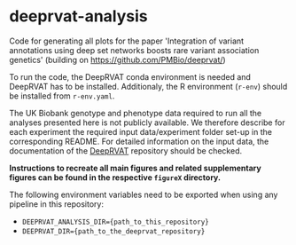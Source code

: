 # deeprvat-analysis
Code for generating all plots for the paper 'Integration of variant annotations using deep set networks boosts rare variant association genetics' (building on https://github.com/PMBio/deeprvat/)

To run the code, the DeepRVAT conda environment is needed and DeepRVAT has to be installed. Additionaly, the R environment (`r-env`) should be installed from `r-env.yaml`.

The UK Biobank genotype and phenotype data required to run all the analyses presented here is not publicly available. We therefore describe for each experiment the required input data/experiment folder set-up in the corresponding README. For detailed information on the input data, the documentation of the [DeepRVAT](https://github.com/PMBio/deeprvat/) repository should be checked. 

**Instructions to recreate all main figures and related supplementary figures can be found in the respective `figureX` directory.**


The following environment variables need to be exported when using any pipeline in this repository:
- `DEEPRVAT_ANALYSIS_DIR={path_to_this_repository}`
- `DEEPRVAT_DIR={path_to_the_deeprvat_repository}`


